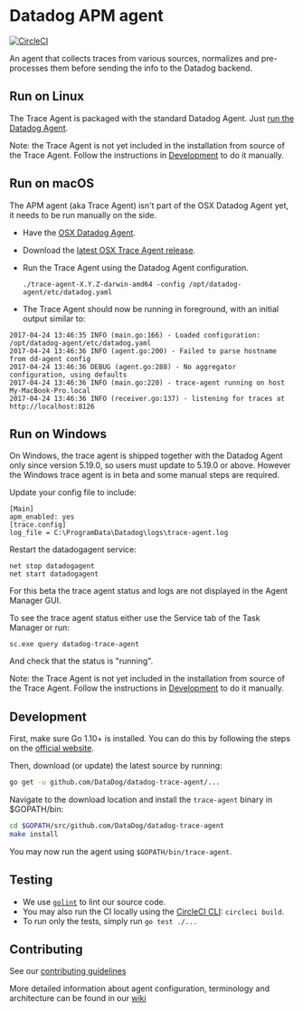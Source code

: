 # Datadog APM agent

[![CircleCI](https://circleci.com/gh/DataDog/datadog-trace-agent.svg?style=svg)](https://circleci.com/gh/DataDog/datadog-trace-agent)

An agent that collects traces from various sources, normalizes and pre-processes them before sending the info to the Datadog backend.


## Run on Linux

The Trace Agent is packaged with the standard Datadog Agent.
Just [run the Datadog Agent](http://docs.datadoghq.com/guides/basic_agent_usage/).

Note: the Trace Agent is not yet included in the installation from source of
the Trace Agent. Follow the instructions in [Development](#development) to do
it manually.


## Run on macOS

The APM agent (aka Trace Agent) isn't part of the OSX Datadog Agent yet, it needs to be run manually on the side.

- Have the [OSX Datadog Agent](https://app.datadoghq.com/account/settings#agent/mac).
- Download the [latest OSX Trace Agent release](https://github.com/DataDog/datadog-trace-agent/releases/latest).
- Run the Trace Agent using the Datadog Agent configuration.

    `./trace-agent-X.Y.Z-darwin-amd64 -config /opt/datadog-agent/etc/datadog.yaml`

- The Trace Agent should now be running in foreground, with an initial output similar to:

```
2017-04-24 13:46:35 INFO (main.go:166) - Loaded configuration: /opt/datadog-agent/etc/datadog.yaml
2017-04-24 13:46:36 INFO (agent.go:200) - Failed to parse hostname from dd-agent config
2017-04-24 13:46:36 DEBUG (agent.go:288) - No aggregator configuration, using defaults
2017-04-24 13:46:36 INFO (main.go:220) - trace-agent running on host My-MacBook-Pro.local
2017-04-24 13:46:36 INFO (receiver.go:137) - listening for traces at http://localhost:8126
```

## Run on Windows

On Windows, the trace agent is shipped together with the Datadog Agent only
since version 5.19.0, so users must update to 5.19.0 or above. However the
Windows trace agent is in beta and some manual steps are required.

Update your config file to include:

```
[Main]
apm_enabled: yes
[trace.config]
log_file = C:\ProgramData\Datadog\logs\trace-agent.log
```

Restart the datadogagent service:

```
net stop datadogagent
net start datadogagent
```

For this beta the trace agent status and logs are not displayed in the Agent
Manager GUI.

To see the trace agent status either use the Service tab of the Task Manager or
run:

```
sc.exe query datadog-trace-agent
```

And check that the status is "running".

Note: the Trace Agent is not yet included in the installation from source of
the Trace Agent. Follow the instructions in [Development](#development) to do
it manually.

## Development

First, make sure Go 1.10+ is installed. You can do this by following the steps on the [official website](https://golang.org/dl/).

Then, download (or update) the latest source by running:
```bash
go get -u github.com/DataDog/datadog-trace-agent/...
```
Navigate to the download location and install the `trace-agent` binary in $GOPATH/bin:
```bash
cd $GOPATH/src/github.com/DataDog/datadog-trace-agent
make install
```
You may now run the agent using `$GOPATH/bin/trace-agent`.


## Testing

- We use [`golint`](https://github.com/golang/lint) to lint our source code.
- You may also run the CI locally using the [CircleCI CLI](https://circleci.com/docs/2.0/local-jobs/): `circleci build`.
- To run only the tests, simply run `go test ./...`


## Contributing

See our [contributing guidelines](CONTRIBUTING.md)

More detailed information about agent configuration, terminology and architecture can be found in our [wiki](https://github.com/DataDog/datadog-trace-agent/wiki)
